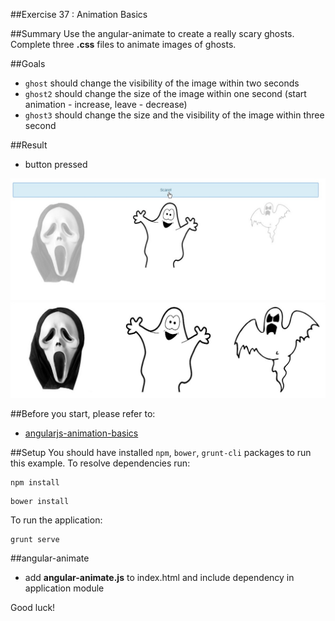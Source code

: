 ##Exercise 37 : Animation Basics

##Summary
Use the angular-animate to create a really scary ghosts. Complete three **.css** files to animate images of ghosts.

##Goals
*  `ghost` should change the visibility of the image within two seconds
*  `ghost2` should change the size of the image within one second (start animation - increase, leave - decrease)
*  `ghost3` should change the size and the visibility of the image within three second

##Result
* button pressed

![Button clicked](app/assets/img/buttonClicked.jpg)
![Result](app/assets/img/result.jpg)

##Before you start, please refer to:
* [angularjs-animation-basics](https://egghead.io/lessons/angularjs-animation-basics)

##Setup
 You should have installed `npm`, `bower`, `grunt-cli`  packages to run this example. To resolve dependencies run:

```
npm install
```

```
bower install
```

To run the application:

```
grunt serve
```

##angular-animate
*  add **angular-animate.js** to index.html and include dependency in application module

Good luck!
